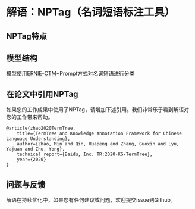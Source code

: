# 解语：NPTag（名词短语标注工具）


## NPTag特点

## 模型结构

模型使用[ERNIE-CTM](../ernie-ctm)+Prompt方式对名词短语进行分类

## 在论文中引用NPTag

如果您的工作成果中使用了NPTag，请增加下述引用。我们非常乐于看到解语对您的工作带来帮助。

```
@article{zhao2020TermTree,
    title={TermTree and Knowledge Annotation Framework for Chinese Language Understanding},
    author={Zhao, Min and Qin, Huapeng and Zhang, Guoxin and Lyu, Yajuan and Zhu, Yong},
    technical report={Baidu, Inc. TR:2020-KG-TermTree},
    year={2020}
}
```



## 问题与反馈

解语在持续优化中，如果您有任何建议或问题，欢迎提交issue到Github。